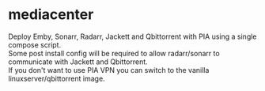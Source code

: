 # mediacenter
Deploy Emby, Sonarr, Radarr, Jackett and Qbittorrent with PIA using a single compose script.  
Some post install config will be required to allow radarr/sonarr to communicate with Jackett and Qbittorrent.  
If you don't want to use PIA VPN you can switch to the vanilla linuxserver/qbittorrent image.  
